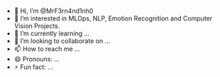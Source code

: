 - 👋 Hi, I’m @MrF3rn4nd1nh0
- 👀 I’m interested in MLOps, NLP, Emotion Recognition and Computer Vision Projects.
- 🌱 I’m currently learning ...
- 💞️ I’m looking to collaborate on ...
- 📫 How to reach me ...
- 😄 Pronouns: ...
- ⚡ Fun fact: ...

<!---
MrF3rn4nd1nh0/MrF3rn4nd1nh0 is a ✨ special ✨ repository because its `README.md` (this file) appears on your GitHub profile.
You can click the Preview link to take a look at your changes.
--->

